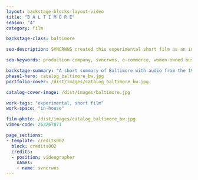 ```yaml
---
layout: backstage-blocks-layout-video
title: "B A L T I M O R E"
season: "4"
category: film

backstage-class: baltimore

seo-description: SVNCRWNS created this experimental short film as an in-house project.  Baltimore started as video clips from sourcing locations for a music video.  This story became a metaphor of exploitation, very similar to pimp culture.

seo-keywords: production company, svncrwns, e-commerce, women-owned businesses, creative team, consulting, business operations, launch my brand, manage my brand, photography, videography, special projects

backstage-summary: "A short summary of Baltimore with audio from the 1974 film, Willie Dynamite, talking about pimp culture and exploitation of women"
phase1-hero: catalog_baltimore_bw.jpg
portfolio-cover: /dist/images/catalog_baltimore_bw.jpg

catalog-cover-image: /dist/images/baltimore.jpg

work-tags: "experimental, short film"
work-space: "in-house"

film-photo: /dist/images/catalog_baltimore_bw.jpg
vimeo-code: 263267871

page_sections:
- template: credits002
  block: credits002
  credits:
  - position: videographer
    names:
    - name: svncrwns
---
```


